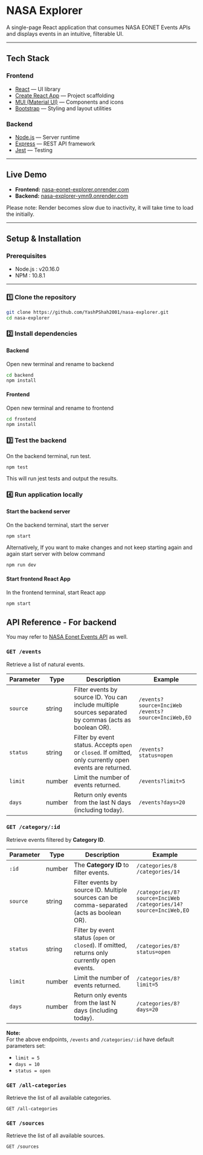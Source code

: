 # NASA Explorer

A single-page React application that consumes NASA EONET Events APIs and displays events in an intuitive, filterable UI.

---

## Tech Stack

### Frontend
- [React](https://reactjs.org/) — UI library
- [Create React App](https://create-react-app.dev/) — Project scaffolding
- [MUI (Material UI)](https://mui.com/) — Components and icons
- [Bootstrap](https://getbootstrap.com/) — Styling and layout utilities

### Backend
- [Node.js](https://nodejs.org/) — Server runtime
- [Express](https://expressjs.com/) — REST API framework
- [Jest](https://jestjs.io/) — Testing

---

## Live Demo

- **Frontend:** [nasa-eonet-explorer.onrender.com](https://nasa-eonet-explorer.onrender.com)
- **Backend:** [nasa-explorer-ymn9.onrender.com](https://nasa-explorer-ymn9.onrender.com)

Please note: Render becomes slow due to inactivity, it will take time to load the initially.

---

## Setup & Installation

### Prerequisites

- Node.js : v20.16.0
- NPM : 10.8.1

---

### 1️⃣ Clone the repository

```bash
git clone https://github.com/YashPShah2001/nasa-explorer.git
cd nasa-explorer
```

### 2️⃣ Install dependencies

#### Backend
Open new terminal and rename to backend
```bash
cd backend
npm install
```
#### Frontend
Open new terminal and rename to frontend
```bash
cd frontend
npm install
```
### 3️⃣ Test the backend
On the backend terminal, run test.
```bash
npm test
```

This will run jest tests and output the results.

### 4️⃣ Run application locally
#### Start the backend server
On the backend terminal, start the server
```bash
npm start
```
Alternatively, If you want to make changes and not keep starting again and again start server with below command
```bash
npm run dev
```
#### Start frontend React App
In the frontend terminal, start React app
```bash
npm start
```

## API Reference - For backend

You may refer to [NASA Eonet Events API](https://eonet.gsfc.nasa.gov/docs/v2.1#eventsAPI) as well.

### `GET /events`

Retrieve a list of natural events.

| **Parameter** | **Type** | **Description** | **Example** |
|---------------|----------|-----------------|-------------|
| `source`      | string   | Filter events by source ID. You can include multiple sources separated by commas (acts as boolean OR). | `/events?source=InciWeb`<br>`/events?source=InciWeb,EO`|
| `status`      | string   | Filter by event status. Accepts `open` or `closed`. If omitted, only currently open events are returned.| `/events?status=open`|
| `limit`       | number   | Limit the number of events returned.| `/events?limit=5`|
| `days`        | number   | Return only events from the last N days (including today).| `/events?days=20`|

### `GET /category/:id`

Retrieve events filtered by **Category ID**.

| **Parameter** | **Type** | **Description**| **Example**|
|---------------|----------|----------------|------------|
| `:id`         | number   | The **Category ID** to filter events.| `/categories/8`<br>`/categories/14`|
| `source`      | string   | Filter events by source ID. Multiple sources can be comma-separated (acts as boolean OR).| `/categories/8?source=InciWeb`<br>`/categories/14?source=InciWeb,EO` |
| `status`      | string   | Filter by event status (`open` or `closed`). If omitted, returns only currently open events.| `/categories/8?status=open`|
| `limit`       | number   | Limit the number of events returned.| `/categories/8?limit=5`|
| `days`        | number   | Return only events from the last N days (including today).| `/categories/8?days=20`|

**Note:**  
For the above endpoints, `/events` and `/categories/:id` have default parameters set:  
- `limit = 5`  
- `days = 10`  
- `status = open`
### `GET /all-categories`

Retrieve the list of all available categories.
```http
GET /all-categories
```

### `GET /sources`
Retrieve the list of all available sources.
```http
GET /sources
```
